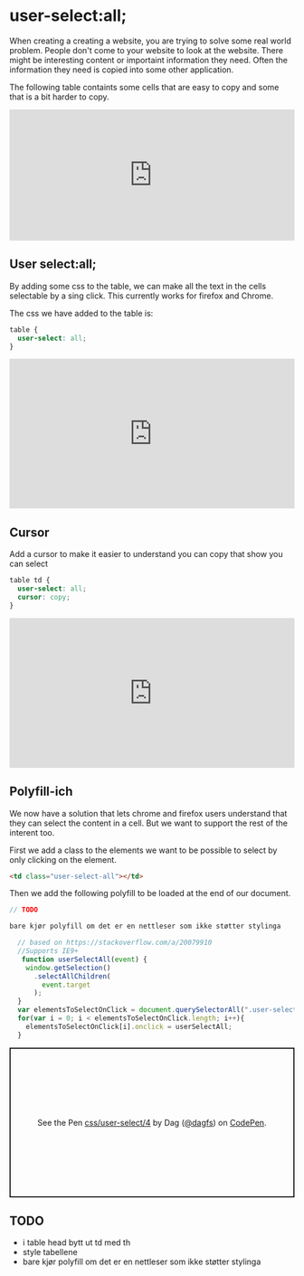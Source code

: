 # user-select:all;

When creating a creating a website, you are trying to solve some real world problem. People don't come to your website to look at the website. There might be interesting content or importaint information they need. Often the information they need is copied into some other application.

The following table containts some cells that are easy to copy and some that is a bit harder to copy.

<iframe height="232" style="width: 100%;" scrolling="no" title="css/user-select/1" src="https://codepen.io/dagfs/embed/abbXmyG?height=232&theme-id=default&default-tab=result" frameborder="no" allowtransparency="true" allowfullscreen="true">
  See the Pen <a href='https://codepen.io/dagfs/pen/abbXmyG'>css/user-select/1</a> by Dag
  (<a href='https://codepen.io/dagfs'>@dagfs</a>) on <a href='https://codepen.io'>CodePen</a>.
</iframe>

## User select:all;

By adding some css to the table, we can make all the text in the cells selectable by a sing click. This currently works for firefox and Chrome.

The css we have added to the table is:

```css
table {
  user-select: all;
}
```

<iframe height="265" style="width: 100%;" scrolling="no" title="css/user-select/2" src="https://codepen.io/dagfs/embed/gOOqwGY?height=265&theme-id=default&default-tab=result" frameborder="no" allowtransparency="true" allowfullscreen="true">
  See the Pen <a href='https://codepen.io/dagfs/pen/gOOqwGY'>css/user-select/2</a> by Dag
  (<a href='https://codepen.io/dagfs'>@dagfs</a>) on <a href='https://codepen.io'>CodePen</a>.
</iframe>

## Cursor

Add a cursor to make it easier to understand you can copy that show you can select

```css
table td {
  user-select: all;
  cursor: copy;
}
```

<iframe height="265" style="width: 100%;" scrolling="no" title="css/user-select/3" src="https://codepen.io/dagfs/embed/mddvrBZ?height=265&theme-id=default&default-tab=result" frameborder="no" allowtransparency="true" allowfullscreen="true">
  See the Pen <a href='https://codepen.io/dagfs/pen/mddvrBZ'>css/user-select/3</a> by Dag
  (<a href='https://codepen.io/dagfs'>@dagfs</a>) on <a href='https://codepen.io'>CodePen</a>.
</iframe>

## Polyfill-ich

We now have a solution that lets chrome and firefox users understand that they can select the content in a cell. But we want to support the rest of the interent too.

First we add a class to the elements we want to be possible to select by only clicking on the element.

```html
<td class="user-select-all"></td>
```

Then we add the following polyfill to be loaded at the end of our document.

```js
// TODO

bare kjør polyfill om det er en nettleser som ikke støtter stylinga

  // based on https://stackoverflow.com/a/20079910
  //Supports IE9+
   function userSelectAll(event) {
    window.getSelection()
      .selectAllChildren(
        event.target
      );
  }
  var elementsToSelectOnClick = document.querySelectorAll(".user-select-all");
  for(var i = 0; i < elementsToSelectOnClick.length; i++){
    elementsToSelectOnClick[i].onclick = userSelectAll;
  }

```

<p class="codepen" data-height="265" data-theme-id="default" data-default-tab="result" data-user="dagfs" data-slug-hash="NWWoRzR" style="height: 265px; box-sizing: border-box; display: flex; align-items: center; justify-content: center; border: 2px solid; margin: 1em 0; padding: 1em;" data-pen-title="css/user-select/4">
  <span>See the Pen <a href="https://codepen.io/dagfs/pen/NWWoRzR">
  css/user-select/4</a> by Dag (<a href="https://codepen.io/dagfs">@dagfs</a>)
  on <a href="https://codepen.io">CodePen</a>.</span>
</p>
<script async src="https://static.codepen.io/assets/embed/ei.js"></script>



## TODO

- i table head bytt ut td med th
- style tabellene
- bare kjør polyfill om det er en nettleser som ikke støtter stylinga
